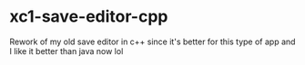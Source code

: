 # xc1-save-editor-cpp
Rework of my old save editor in c++ since it's better for this type of app and I like it better than java now lol
